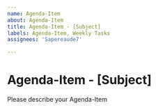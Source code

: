 ```yaml
---
name: Agenda-Item
about: Agenda-Item
title: Agenda-Item - [Subject]
labels: Agenda-Item, Weekly Tasks
assignees: 'Sapereaude7'

---
```


# Agenda-Item - [Subject]

Please describe your Agenda-Item
